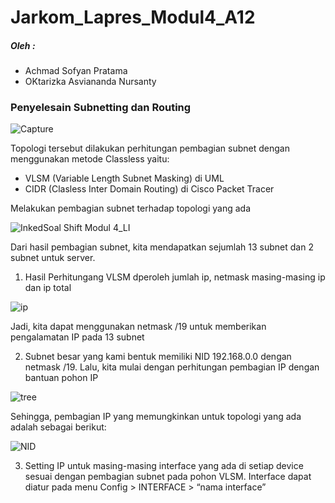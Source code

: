 # Jarkom_Lapres_Modul4_A12

##### Oleh :
* Achmad Sofyan Pratama 
* OKtarizka Asviananda Nursanty

### Penyelesain Subnetting dan Routing 

![Capture](https://user-images.githubusercontent.com/48914928/102007807-a470ad00-3d5e-11eb-9639-dbd0df43748f.PNG)

Topologi tersebut dilakukan perhitungan pembagian subnet dengan menggunakan metode Classless yaitu:

* VLSM (Variable Length Subnet Masking) di UML
* CIDR (Clasless Inter Domain Routing) di Cisco Packet Tracer

Melakukan pembagian subnet terhadap topologi yang ada

![InkedSoal Shift Modul 4_LI](https://user-images.githubusercontent.com/48914928/102008369-64132e00-3d62-11eb-80c8-6a0bb5f35a37.jpg)

Dari hasil pembagian subnet, kita mendapatkan sejumlah 13 subnet dan 2 subnet untuk server.

1. Hasil Perhitungang VLSM dperoleh jumlah ip, netmask masing-masing ip dan ip total 

![ip](https://user-images.githubusercontent.com/48914928/102008430-f582a000-3d62-11eb-886e-61873e04bb74.PNG)

Jadi, kita dapat menggunakan netmask /19 untuk memberikan pengalamatan IP pada 13 subnet

2. Subnet besar yang kami bentuk memiliki NID 192.168.0.0 dengan netmask /19. Lalu, kita mulai 
dengan perhitungan pembagian IP dengan bantuan pohon IP

![tree](https://user-images.githubusercontent.com/48914928/102008433-f9162700-3d62-11eb-9d87-3a71303a61de.PNG)

Sehingga, pembagian IP yang memungkinkan untuk topologi yang ada adalah sebagai berikut:

![NID](https://user-images.githubusercontent.com/48914928/102008431-f74c6380-3d62-11eb-8510-508379edf8c1.PNG)


3. Setting IP untuk masing-masing interface yang ada di setiap device sesuai dengan pembagian subnet pada pohon VLSM. Interface dapat diatur pada menu Config > INTERFACE > “nama interface”

